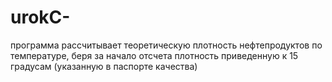 # urokC-
программа рассчитывает теоретическую плотность нефтепродуктов по температуре, беря за начало отсчета плотность приведенную к 15 градусам (указанную в паспорте качества) 